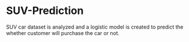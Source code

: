 # SUV-Prediction
SUV car dataset is analyzed and a logistic model is created to predict the whether customer will purchase the car or not.  
